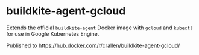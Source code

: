 buildkite-agent-gcloud
======================

Extends the official `buildkite-agent` Docker image with `gcloud` and `kubectl` for use in Google Kubernetes Engine.

Published to https://hub.docker.com/r/crallen/buildkite-agent-gcloud/